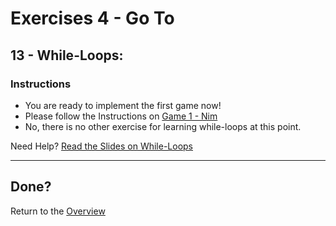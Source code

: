 # Exercises 4 - Go To

## 13 - While-Loops: 

### Instructions
- You are ready to implement the first game now!
- Please follow the Instructions on [Game 1 - Nim](003.3.4-console-basics-game.md#game-1-nim)
- No, there is no other exercise for learning while-loops at this point.

Need Help? [Read the Slides on While-Loops](slides#13-while-loops)

---

## Done?
Return to the [Overview](../../..#4-go-to)